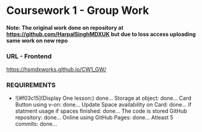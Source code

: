 # Coursework 1 - Group Work
#### Note: The original work done on repository at https://github.com/HarpalSinghMDXUK but due to loss access uploading same work on new repo

### URL - Frontend
https://hsmdxworks.github.io/CW1_GW/

### REQUIREMENTS
- ![#f03c15](Display One lesson:) done...
Storage at object: done...
Card Button using v-on: done...
Update Space availability on Card: done...
if statment usage if spaces finished: done...
The code is stored GitHub repository: done...
Online using GitHub Pages: done...
Atleast 5 commits: done...
